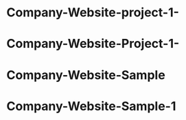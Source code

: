 # Company-Website-project-1-
# Company-Website-Project-1-
# Company-Website-Sample
# Company-Website-Sample-1
